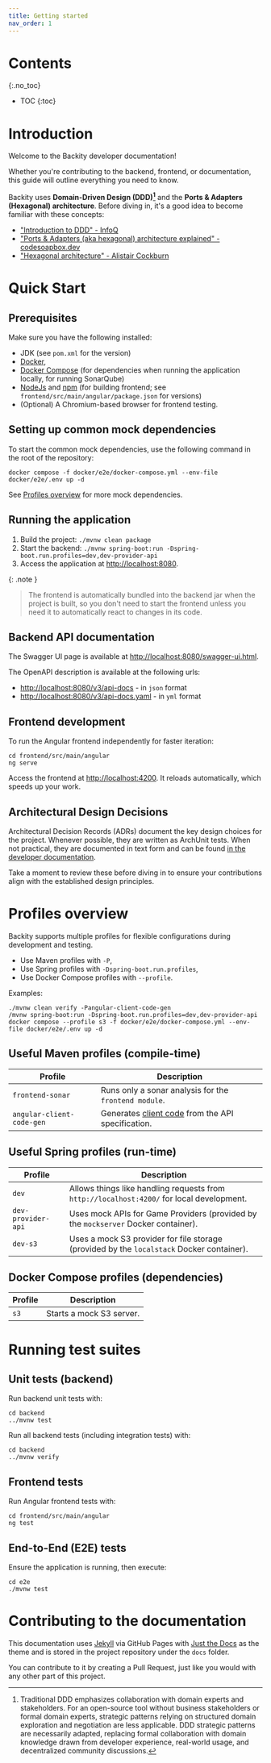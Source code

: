 ```yaml
---
title: Getting started
nav_order: 1
---
```


# Contents
{:.no_toc}

* TOC
{:toc}

# Introduction

Welcome to the Backity developer documentation!

Whether you're contributing to the backend, frontend, or documentation,
this guide will outline everything you need to know.

Backity uses **Domain-Driven Design (DDD)[^ddd]** and the **Ports & Adapters (Hexagonal) architecture**.
Before diving in, it's a good idea to become familiar with these concepts:

- ["Introduction to DDD" - InfoQ](https://www.infoq.com/minibooks/domain-driven-design-quickly/)
- ["Ports & Adapters (aka hexagonal) architecture explained" - codesoapbox.dev](https://codesoapbox.dev/ports-adapters-aka-hexagonal-architecture-explained/)
- ["Hexagonal architecture" - Alistair Cockburn](https://alistair.cockburn.us/hexagonal-architecture/)

[^ddd]: Traditional DDD emphasizes collaboration with domain experts and stakeholders.
For an open-source tool without business stakeholders or formal domain experts, strategic patterns relying on
structured domain exploration and negotiation are less applicable.
DDD strategic patterns are necessarily adapted, 
replacing formal collaboration with domain knowledge drawn from developer experience,
real-world usage, and decentralized community discussions.

# Quick Start

## Prerequisites

Make sure you have the following installed:

- JDK (see `pom.xml` for the version)
- [Docker](https://docs.docker.com/get-docker/),
- [Docker Compose](https://docs.docker.com/compose/install/)
  (for dependencies when running the application locally, for running SonarQube)
- [NodeJs](https://nodejs.org/) and [npm](https://www.npmjs.com/)
  (for building frontend; see `frontend/src/main/angular/package.json` for versions)
- (Optional) A Chromium-based browser for frontend testing.

## Setting up common mock dependencies

To start the common mock dependencies, use the following command in the root of the repository:

```shell
docker compose -f docker/e2e/docker-compose.yml --env-file docker/e2e/.env up -d
```

See [Profiles overview](#profiles-overview) for more mock dependencies.

## Running the application

1. Build the project:
   `./mvnw clean package`
2. Start the backend:
   `./mvnw spring-boot:run -Dspring-boot.run.profiles=dev,dev-provider-api`
3. Access the application at [http://localhost:8080](http://localhost:8080).

{: .note }
> The frontend is automatically bundled into the backend jar when the project is built,
so you don't need to start the frontend unless you need it to automatically react to changes in its code.

## Backend API documentation

The Swagger UI page is available at [http://localhost:8080/swagger-ui.html](http://localhost:8080/swagger-ui.html).

The OpenAPI description is available at the following urls:

* [http://localhost:8080/v3/api-docs](http://localhost:8080/v3/api-docs) - in `json` format
* [http://localhost:8080/v3/api-docs.yaml](http://localhost:8080/v3/api-docs.yaml) - in `yml` format

## Frontend development

To run the Angular frontend independently for faster iteration:

```shell
cd frontend/src/main/angular
ng serve
```

Access the frontend at [http://localhost:4200](http://localhost:4200).
It reloads automatically, which speeds up your work.

## Architectural Design Decisions

Architectural Decision Records (ADRs) document the key design choices for the project.
Whenever possible, they are written as ArchUnit tests.
When not practical, they are documented in text form
and can be found [in the developer documentation](https://daniel-frak.github.io/backity/adr/).

Take a moment 
to review these before diving in to ensure your contributions align with the established design principles.

# Profiles overview

Backity supports multiple profiles for flexible configurations during development and testing.

- Use Maven profiles with `-P`,
- Use Spring profiles with `-Dspring-boot.run.profiles`,
- Use Docker Compose profiles with `--profile`.

Examples:

```shell
./mvnw clean verify -Pangular-client-code-gen
/mvnw spring-boot:run -Dspring-boot.run.profiles=dev,dev-provider-api
docker compose --profile s3 -f docker/e2e/docker-compose.yml --env-file docker/e2e/.env up -d
```

## Useful Maven profiles (compile-time)

| **Profile**               | **Description**                                                                                                                 |
|---------------------------|---------------------------------------------------------------------------------------------------------------------------------|
| `frontend-sonar`          | Runs only a sonar analysis for the `frontend module`.                                                                           |
| `angular-client-code-gen` | Generates [client code](https://codesoapbox.dev/generate-client-code-from-spring-boot-using-maven/) from the API specification. |

## Useful Spring profiles (run-time)

| **Profile**               | **Description**                                                                           |
|---------------------------|-------------------------------------------------------------------------------------------|
| `dev`                     | Allows things like handling requests from `http://localhost:4200/` for local development. |
| `dev-provider-api`        | Uses mock APIs for Game Providers (provided by the `mockserver` Docker container).        |
| `dev-s3`                  | Uses a mock S3 provider for file storage (provided by the `localstack` Docker container). |

## Docker Compose profiles (dependencies)

| **Profile** | **Description**          |
|-------------|--------------------------|
| `s3`        | Starts a mock S3 server. |

# Running test suites

## Unit tests (backend)

Run backend unit tests with:

```shell
cd backend
../mvnw test
````

Run all backend tests (including integration tests) with:

```shell
cd backend
../mvnw verify
````

## Frontend tests

Run Angular frontend tests with:

```shell
cd frontend/src/main/angular
ng test
````

## End-to-End (E2E) tests

Ensure the application is running, then execute:

```shell
cd e2e
./mvnw test
```

# Contributing to the documentation

This documentation uses [Jekyll](https://jekyllrb.com/) via GitHub Pages
with [Just the Docs](https://just-the-docs.com/) as the theme
and is stored in the project repository under the `docs` folder.

You can contribute to it by creating a Pull Request, just like you would with any other part of this project.